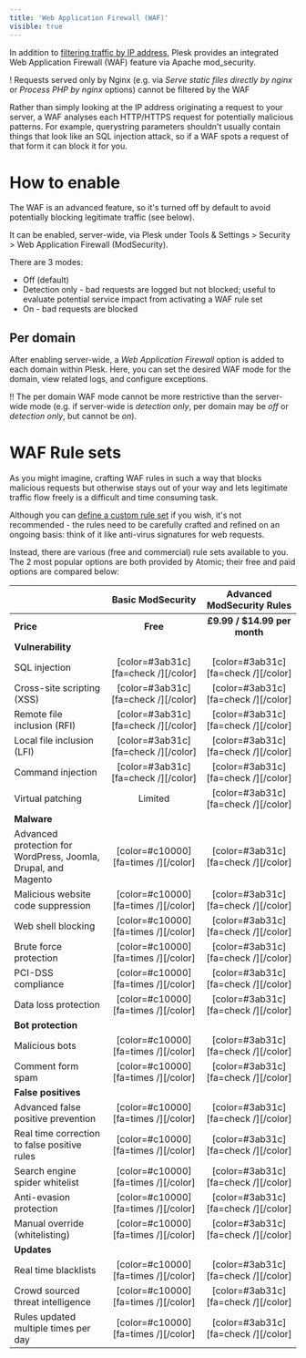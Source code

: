 ```yaml
---
title: 'Web Application Firewall (WAF)'
visible: true
---
```


In addition to [filtering traffic by IP address](../firewall), Plesk provides an integrated Web Application Firewall (WAF) feature via Apache mod_security. 

! Requests served only by Nginx (e.g. via *Serve static files directly by nginx* or *Process PHP by nginx* options) cannot be filtered by the WAF

Rather than simply looking at the IP address originating a request to your server, a WAF analyses each HTTP/HTTPS request for potentially malicious patterns. For example, querystring parameters shouldn't usually contain things that look like an SQL injection attack, so if a WAF spots a request of that form it can block it for you.

# How to enable

The WAF is an advanced feature, so it's turned off by default to avoid potentially blocking legitimate traffic (see below).

It can be enabled, server-wide, via Plesk under Tools & Settings > Security > Web Application Firewall (ModSecurity).

There are 3 modes:
* Off (default)
* Detection only - bad requests are logged but not blocked; useful to evaluate potential service impact from activating a WAF rule set
* On - bad requests are blocked

## Per domain

After enabling server-wide, a *Web Application Firewall* option is added to each domain within Plesk. Here, you can set the desired WAF mode for the domain, view related logs, and configure exceptions.

!! The per domain WAF mode cannot be more restrictive than the server-wide mode (e.g. if server-wide is *detection only*, per domain may be *off* or *detection only*, but cannot be *on*).

# WAF Rule sets

As you might imagine, crafting WAF rules in such a way that blocks malicious requests but otherwise stays out of your way and lets legitimate traffic flow freely is a difficult and time consuming task.

Although you can [define a custom rule set](https://www.modsecurity.org/CRS/Documentation/making.html) if you wish, it's not recommended - the rules need to be carefully crafted and refined on an ongoing basis: think of it like anti-virus signatures for web requests.

Instead, there are various (free and commercial) rule sets available to you. The 2 most popular options are both provided by Atomic; their free and paid options are compared below:



|     | Basic ModSecurity   | Advanced ModSecurity Rules
----- | :-----------------: | :-------------------------:
**Price** | **Free** | **£9.99 / $14.99 per month**
**Vulnerability** |||
SQL injection | [color=#3ab31c][fa=check /][/color] | [color=#3ab31c][fa=check /][/color]
Cross-site scripting (XSS) | [color=#3ab31c][fa=check /][/color] | [color=#3ab31c][fa=check /][/color]
Remote file inclusion (RFI) | [color=#3ab31c][fa=check /][/color] | [color=#3ab31c][fa=check /][/color]
Local file inclusion (LFI) | [color=#3ab31c][fa=check /][/color] | [color=#3ab31c][fa=check /][/color]
Command injection | [color=#3ab31c][fa=check /][/color] | [color=#3ab31c][fa=check /][/color]
Virtual patching | Limited | [color=#3ab31c][fa=check /][/color]
**Malware** |||
Advanced protection for WordPress, Joomla, Drupal, and Magento | [color=#c10000][fa=times /][/color] | [color=#3ab31c][fa=check /][/color]
Malicious website code suppression | [color=#c10000][fa=times /][/color] | [color=#3ab31c][fa=check /][/color]
Web shell blocking | [color=#c10000][fa=times /][/color] | [color=#3ab31c][fa=check /][/color]
Brute force protection | [color=#c10000][fa=times /][/color] | [color=#3ab31c][fa=check /][/color]
PCI-DSS compliance | [color=#c10000][fa=times /][/color] | [color=#3ab31c][fa=check /][/color]
Data loss protection | [color=#c10000][fa=times /][/color] | [color=#3ab31c][fa=check /][/color]
**Bot protection** |||
Malicious bots | [color=#c10000][fa=times /][/color] | [color=#3ab31c][fa=check /][/color]
Comment form spam | [color=#c10000][fa=times /][/color] | [color=#3ab31c][fa=check /][/color]
**False positives** |||
Advanced false positive prevention | [color=#c10000][fa=times /][/color] | [color=#3ab31c][fa=check /][/color]
Real time correction to false positive rules | [color=#c10000][fa=times /][/color] | [color=#3ab31c][fa=check /][/color]
Search engine spider whitelist | [color=#c10000][fa=times /][/color] | [color=#3ab31c][fa=check /][/color]
Anti-evasion protection | [color=#c10000][fa=times /][/color] | [color=#3ab31c][fa=check /][/color]
Manual override (whitelisting) | [color=#c10000][fa=times /][/color] | [color=#3ab31c][fa=check /][/color]
**Updates** |||
Real time blacklists | [color=#c10000][fa=times /][/color] | [color=#3ab31c][fa=check /][/color]
Crowd sourced threat intelligence | [color=#c10000][fa=times /][/color] | [color=#3ab31c][fa=check /][/color]
Rules updated multiple times per day | [color=#c10000][fa=times /][/color] | [color=#3ab31c][fa=check /][/color]